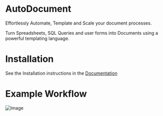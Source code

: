# AutoDocument

Effortlessly Automate, Template and Scale your document processes.

Turn Spreadsheets, SQL Queries and user forms into Documents using a powerful
templating language.

# Installation

See the Installation instructions in the
[Documentation](https://tommalkin.github.io/AutoDocument)


# Example Workflow

![Image](https://github.com/user-attachments/assets/054c714f-e3c6-41e2-9b29-08b3b5852d0b)
